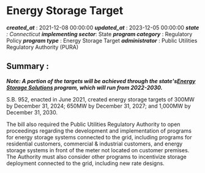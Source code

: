 # Energy Storage Target 
 ***created_at*** : 2021-12-08 00:00:00 
 ***updated_at*** : 2023-12-05 00:00:00 
 ***state** : Connecticut 
 **implementing sector***: State 
 ***program category*** : Regulatory Policy 
 ***program type*** : Energy Storage Target 
 ***administrator*** : Public Utilities Regulatory Authority (PURA) 
 ## Summary : 
 _**Note: A portion of the targets will be achieved through the state's[Energy
Storage Solutions](https://programs.dsireusa.org/system/program/detail/22580)
program, which will run from 2022-2030.**_  

S.B. 952, enacted in June 2021, created energy storage targets of 300MW by
December 31, 2024; 650MW by December 31, 2027; and 1,000MW by December 31,
2030.

The bill also required the Public Utilities Regulatory Authority to open
proceedings regarding the development and implementation of programs for
energy storage systems connected to the grid, including programs for
residential customers, commercial & industrial customers, and energy storage
systems in front of the meter not located on customer premises. The Authority
must also consider other programs to incentivize storage deployment connected
to the grid, including new rate designs.  

 
 